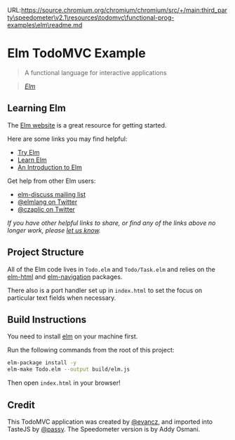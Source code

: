 URL:https://source.chromium.org/chromium/chromium/src/+/main:third_party\speedometer\v2.1\resources\todomvc\functional-prog-examples\elm\readme.md
# Elm TodoMVC Example

> A functional language for interactive applications

> _[Elm](http://elm-lang.org/)_


## Learning Elm

The [Elm website](http://elm-lang.org/) is a great resource for getting
started.

Here are some links you may find helpful:

* [Try Elm](http://elm-lang.org/try)
* [Learn Elm](http://elm-lang.org/Learn.elm)
* [An Introduction to Elm](http://guide.elm-lang.org/)

Get help from other Elm users:

* [elm-discuss mailing list](https://groups.google.com/forum/?fromgroups#!forum/elm-discuss)
* [@elmlang on Twitter](https://twitter.com/elmlang)
* [@czaplic on Twitter](https://twitter.com/czaplic)

_If you have other helpful links to share, or find any of the links above no longer work, please [let us know](https://github.com/tastejs/todomvc/issues)._



## Project Structure

All of the Elm code lives in `Todo.elm` and `Todo/Task.elm` and relies
on the [elm-html][] and [elm-navigation][] packages.

[elm-html]: http://package.elm-lang.org/packages/elm-lang/html/latest/
[elm-navigation]: http://package.elm-lang.org/packages/elm-lang/navigation/latest/

There also is a port handler set up in `index.html` to set the focus on
particular text fields when necessary.

## Build Instructions

You need to install [elm](http://elm-lang.org/install)
on your machine first.

Run the following commands from the root of this project:

```bash
elm-package install -y
elm-make Todo.elm --output build/elm.js
```

Then open `index.html` in your browser!

## Credit

This TodoMVC application was created by [@evancz](https://github.com/evancz), and imported into TasteJS by [@passy](https://twitter.com/passy). The Speedometer version is by Addy Osmani.
